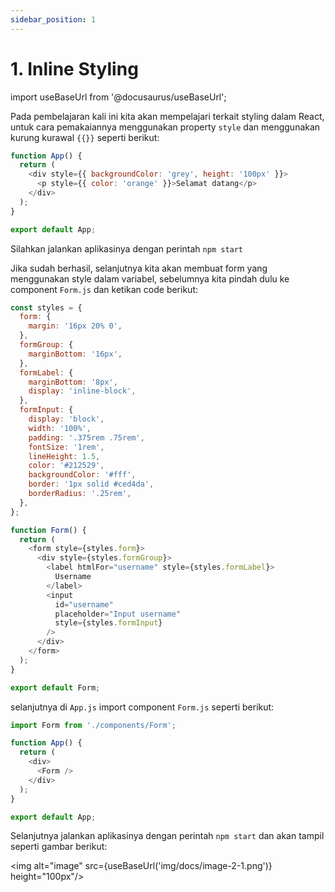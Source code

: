 ```yaml
---
sidebar_position: 1
---
```


# 1. Inline Styling

import useBaseUrl from '@docusaurus/useBaseUrl';

Pada pembelajaran kali ini kita akan mempelajari terkait styling dalam React, untuk cara pemakaiannya menggunakan property `style` dan menggunakan kurung kurawal `{{}}` seperti berikut:

```js
function App() {
  return (
    <div style={{ backgroundColor: 'grey', height: '100px' }}>
      <p style={{ color: 'orange' }}>Selamat datang</p>
    </div>
  );
}

export default App;
```

Silahkan jalankan aplikasinya dengan perintah `npm start`

Jika sudah berhasil, selanjutnya kita akan membuat form yang menggunakan style dalam variabel, sebelumnya kita pindah dulu ke component `Form.js` dan ketikan code berikut:

```js
const styles = {
  form: {
    margin: '16px 20% 0',
  },
  formGroup: {
    marginBottom: '16px',
  },
  formLabel: {
    marginBottom: '8px',
    display: 'inline-block',
  },
  formInput: {
    display: 'block',
    width: '100%',
    padding: '.375rem .75rem',
    fontSize: '1rem',
    lineHeight: 1.5,
    color: '#212529',
    backgroundColor: '#fff',
    border: '1px solid #ced4da',
    borderRadius: '.25rem',
  },
};

function Form() {
  return (
    <form style={styles.form}>
      <div style={styles.formGroup}>
        <label htmlFor="username" style={styles.formLabel}>
          Username
        </label>
        <input
          id="username"
          placeholder="Input username"
          style={styles.formInput}
        />
      </div>
    </form>
  );
}

export default Form;
```

selanjutnya di `App.js` import component `Form.js` seperti berikut:

```js
import Form from './components/Form';

function App() {
  return (
    <div>
      <Form />
    </div>
  );
}

export default App;
```

Selanjutnya jalankan aplikasinya dengan perintah `npm start` dan akan tampil seperti gambar berikut:

<img alt="image" src={useBaseUrl('img/docs/image-2-1.png')} height="100px"/>
